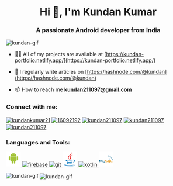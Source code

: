 <h1 align="center">Hi 👋, I'm Kundan Kumar</h1>
<h3 align="center">A passionate Android developer from India</h3>

<p align="left"> <img src="https://komarev.com/ghpvc/?username=kundan-gif&label=Profile%20views&color=0e75b6&style=flat" alt="kundan-gif" /> </p>

- 👨‍💻 All of my projects are available at [https://kundan-portfolio.netlify.app/](https://kundan-portfolio.netlify.app/)

- 📝 I regularly write articles on [https://hashnode.com/@kundan](https://hashnode.com/@kundan)

- 📫 How to reach me **kundan211097@gmail.com**

<h3 align="left">Connect with me:</h3>
<p align="left">
<a href="https://linkedin.com/in/kundankumar21" target="blank"><img align="center" src="https://raw.githubusercontent.com/rahuldkjain/github-profile-readme-generator/neutral-icons/src/images/icons/Social/linked-in-alt.svg" alt="kundankumar21" height="30" width="40" /></a>
<a href="https://stackoverflow.com/users/16092192" target="blank"><img align="center" src="https://raw.githubusercontent.com/rahuldkjain/github-profile-readme-generator/neutral-icons/src/images/icons/Social/stack-overflow.svg" alt="16092192" height="30" width="40" /></a>
<a href="https://www.hackerrank.com/kundan211097" target="blank"><img align="center" src="https://raw.githubusercontent.com/rahuldkjain/github-profile-readme-generator/neutral-icons/src/images/icons/Social/hackerrank.svg" alt="kundan211097" height="30" width="40" /></a>
<a href="https://www.leetcode.com/kundan211097" target="blank"><img align="center" src="https://raw.githubusercontent.com/rahuldkjain/github-profile-readme-generator/neutral-icons/src/images/icons/Social/leet-code.svg" alt="kundan211097" height="30" width="40" /></a>
<a href="https://auth.geeksforgeeks.org/user/kundan211097" target="blank"><img align="center" src="https://raw.githubusercontent.com/rahuldkjain/github-profile-readme-generator/neutral-icons/src/images/icons/Social/geeks-for-geeks.svg" alt="kundan211097" height="30" width="40" /></a>
</p>

<h3 align="left">Languages and Tools:</h3>
<p align="left"> <a href="https://developer.android.com" target="_blank"> <img src="https://raw.githubusercontent.com/devicons/devicon/master/icons/android/android-original-wordmark.svg" alt="android" width="40" height="40"/> </a> <a href="https://firebase.google.com/" target="_blank"> <img src="https://www.vectorlogo.zone/logos/firebase/firebase-icon.svg" alt="firebase" width="40" height="40"/> </a> <a href="https://git-scm.com/" target="_blank"> <img src="https://www.vectorlogo.zone/logos/git-scm/git-scm-icon.svg" alt="git" width="40" height="40"/> </a> <a href="https://www.java.com" target="_blank"> <img src="https://raw.githubusercontent.com/devicons/devicon/master/icons/java/java-original.svg" alt="java" width="40" height="40"/> </a> <a href="https://kotlinlang.org" target="_blank"> <img src="https://www.vectorlogo.zone/logos/kotlinlang/kotlinlang-icon.svg" alt="kotlin" width="40" height="40"/> </a> <a href="https://www.mysql.com/" target="_blank"> <img src="https://raw.githubusercontent.com/devicons/devicon/master/icons/mysql/mysql-original-wordmark.svg" alt="mysql" width="40" height="40"/> </a> </p>

<p><img align="left" src="https://github-readme-stats.vercel.app/api/top-langs?username=kundan-gif&show_icons=true&locale=en&layout=compact" alt="kundan-gif" /></p>

<p>&nbsp;<img align="center" src="https://github-readme-stats.vercel.app/api?username=kundan-gif&show_icons=true&locale=en" alt="kundan-gif" /></p>
